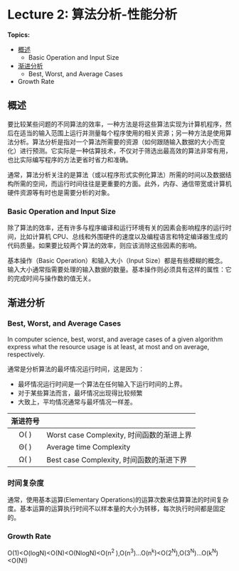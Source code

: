 # Lecture 2: 算法分析-性能分析

**Topics:**

- [概述](#概述20231103)
  - Basic Operation and Input Size 
- [渐进分析](#渐进分析20231101)
  - Best, Worst, and Average Cases
- Growth Rate

<a name = "概述20231103">

## 概述

要比较某些问题的不同算法的效率，一种方法是将这些算法实现为计算机程序，然后在适当的输入范围上运行并测量每个程序使用的相关资源；另一种方法是使用算法分析。算法分析是指对一个算法所需要的资源（如何跟随输入数据的大小而变化）进行预测。它实际是一种估算技术，不仅对于筛选出最高效的算法非常有用，也比实际编写程序的方法更省时省力和准确。

通常，算法分析关注的是算法（或以程序形式实例化算法）所需的时间以及数据结构所需的空间，而运行时间往往是更重要的方面。此外，内存、通信带宽或计算机硬件资源等有时也是需要分析的对象。

### Basic Operation and Input Size

除了算法的效率，还有许多与程序编译和运行环境有关的因素会影响程序的运行时间，比如计算机 CPU、总线和外围硬件的速度以及编程语言和特定编译器生成的代码质量。如果要比较两个算法的效率，则应该消除这些因素的影响。

基本操作（Basic Operation）和输入大小（Input Size）都是有些模糊的概念。输入大小通常指需要处理的输入数据的数量。基本操作则必须具有这样的属性：它的完成时间与操作数的值无关。

<a name = "渐进分析20231101">

## 渐进分析

### Best, Worst, and Average Cases

In computer science, best, worst, and average cases of a given algorithm express what the resource usage is at least, at most and on average, respectively. 

通常是分析算法的最坏情况运行时间，这是因为：

- 最坏情况运行时间是一个算法在任何输入下运行时间的上界。
- 对于某些算法而言，最坏情况出现得比较频繁
- 大致上，平均情况通常与最坏情况一样差。

|渐进符号||
|:---:|:---|
|O( )|Worst case Complexity, 时间函数的渐进上界|
|Θ( )|Average time Complexity|
|Ω( )|Best case Complexity, 时间函数的渐进下界|

### 时间复杂度

通常，使用基本运算(Elementary Operations)的运算次数来估算算法的时间复杂度。基本运算的运算执行时间不以样本量的大小为转移，每次执行时间都是固定的。

### Growth Rate
O(1)<O(logN)<O(N)<O(NlogN)<O(n<sup>2 </sup>),O(n<sup>3</sup>)…O(n<sup>k</sup>)<O(2<sup>N</sup>),O(3<sup>N</sup>)…O(k<sup>N</sup>)<O(N!)
